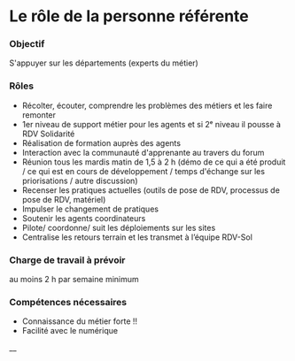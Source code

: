 # Le rôle de la personne référente

### Objectif

S'appuyer sur les départements (experts du métier)

### Rôles

* Récolter, écouter, comprendre les problèmes des métiers et les faire remonter
* 1er niveau de support métier pour les agents et si 2ᵉ niveau il pousse à RDV Solidarité
* Réalisation de formation auprès des agents
* Interaction avec la communauté d'apprenante au travers du forum
* Réunion tous les mardis matin de 1,5 à 2 h (démo de ce qui a été produit / ce qui est en cours de développement / temps d'échange sur les priorisations / autre discussion)
* Recenser les pratiques actuelles (outils de pose de RDV, processus de pose de RDV, matériel)
* Impulser le changement de pratiques
* Soutenir les agents coordinateurs
* Pilote/ coordonne/ suit les déploiements sur les sites
* Centralise les retours terrain et les transmet à l’équipe RDV-Sol

### Charge de travail à prévoir

au moins 2 h par semaine minimum

### Compétences nécessaires

* Connaissance du métier forte !!
* Facilité avec le numérique

__
